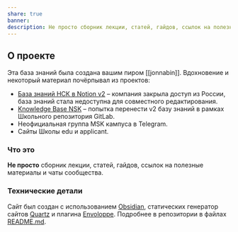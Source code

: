 ```yaml
---
share: true
banner: 
description: Не просто сборник лекции, статей, гайдов, ссылок на полезные материалы и чаты сообщества. Эта база знаний была создана вашим пиром jonnabin.
---
```


## О проекте

Эта база знаний была создана вашим пиром [[jonnabin]]. Вдохновение и некоторый материал почёрпывал из проектов:
- [База знаний НСК в Notion v2](https://held-stingray-d76.notion.site/Home-Page-v2-0-15c0679976e14236b6bb64617a4f7048) – компания закрыла доступ из России, база знаний стала недоступна для совместного редактирования.
- [Knowledge Base NSK](https://repos.21-school.ru/gehnaeli/knowledge-base-nsk) – попытка перенести v2 базу знаний в рамках Школьного репозитория GitLab.
- Неофициальная группа MSK кампуса в Telegram.
- Сайты Школы edu и applicant.

### Что это
**Не просто** сборник лекции, статей, гайдов, ссылок на полезные материалы и чаты сообщества.

### Технические детали
Сайт был создан с использованием [Obsidian](https://obsidian.md/), статических генератор сайтов [Quartz](https://quartz.jzhao.xyz/) и плагина [Envoloppe](https://github.com/Enveloppe). Подробнее в репозитории в файлах [README.md](https://github.com/vgy789/noemix21/blob/main/README.md).
